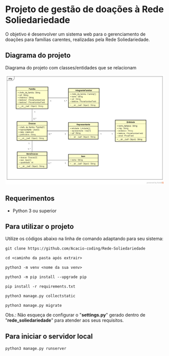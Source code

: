 # Projeto de gestão de doações à Rede Soliedariedade

O objetivo é desenvolver um sistema web para o gerenciamento de doações para famílias carentes, realizadas pela Rede Soliedariedade.

## Diagrama do projeto

Diagrama do projeto com classes/entidades que se relacionam

![Imagem do diagrama do projeto](diagrama.png)

## Requerimentos

- Python 3 ou superior

## Para utilizar o projeto

Utilize os códigos abaixo na linha de comando adaptando para seu sistema:

```
git clone https://github.com/Acacio-coding/Rede-Soliedariedade
```

```
cd <caminho da pasta após extrair>
```

```
python3 -m venv <nome da sua venv>
```

```
python3 -m pip install --upgrade pip
```

```
pip install -r requirements.txt
```

```
python3 manage.py collectstatic
```

```
python3 manage.py migrate
```

Obs.: Não esqueça de configurar o "<b>settings.py</b>" gerado dentro de "<b>rede_soliedariedade</b>" para atender aos seus requisitos.

## Para iniciar o servidor local

```
python3 manage.py runserver
```
